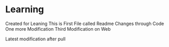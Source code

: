 # Learning
Created for Leaning
This is First File called Readme
Changes through Code 
One more Modification
Third Modification on Web
<p>
    Latest modification after pull
</p>